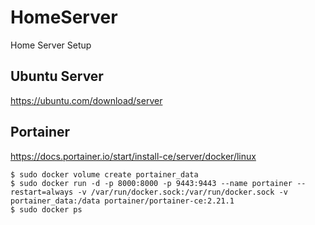 # HomeServer
Home Server Setup

## Ubuntu Server

https://ubuntu.com/download/server

## Portainer

https://docs.portainer.io/start/install-ce/server/docker/linux

```
$ sudo docker volume create portainer_data
$ sudo docker run -d -p 8000:8000 -p 9443:9443 --name portainer --restart=always -v /var/run/docker.sock:/var/run/docker.sock -v portainer_data:/data portainer/portainer-ce:2.21.1
$ sudo docker ps
```

